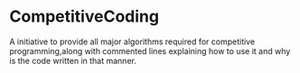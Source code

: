 # CompetitiveCoding

A initiative to provide all major algorithms required for competitive programming,along with commented lines explaining how to use it and why is the code written in that manner.
